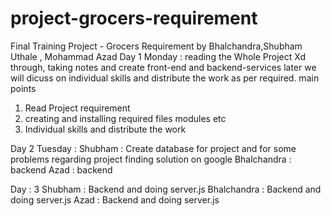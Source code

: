 # project-grocers-requirement
Final Training Project - Grocers Requirement by Bhalchandra,Shubham Uthale , Mohammad Azad 
Day 1 Monday : 
reading the Whole Project Xd through, taking notes and create front-end and backend-services later we will dicuss on individual skills and distribute the work as per required. main points 
1. Read Project requirement 
2. creating and installing required files modules etc 
3. Individual skills and distribute the work 

Day 2 Tuesday :
Shubham : Create database for project and for some problems regarding project finding solution on google 
Bhalchandra : backend
Azad : backend

Day : 3
Shubham : Backend and doing server.js
Bhalchandra : Backend and doing server.js
Azad : Backend and doing server.js
